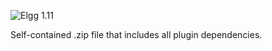 ![Elgg 1.11](https://img.shields.io/badge/Elgg-1.11.x-orange.svg?style=flat-square)

Self-contained .zip file that includes all plugin dependencies.

